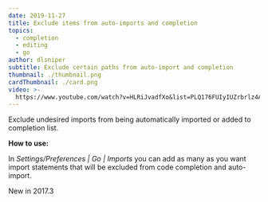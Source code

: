 ```yaml
---
date: 2019-11-27
title: Exclude items from auto-imports and completion
topics:
  - completion
  - editing
  - go
author: dlsniper
subtitle: Exclude certain paths from auto-import and completion
thumbnail: ./thumbnail.png
cardThumbnail: ./card.png
video: >-
  https://www.youtube.com/watch?v=HLRiJvadfXo&list=PLQ176FUIyIUZrbrlz4AY1V8VzBJKZyVlW&index=46
---
```

Exclude undesired imports from being automatically imported or added to
 completion list.

 **How to use:**

In _Settings/Preferences | Go | Imports_ you can add as many as you want import
 statements that will be excluded from code completion and auto-import.

<span class="tag is-rounded">New in 2017.3</span>
